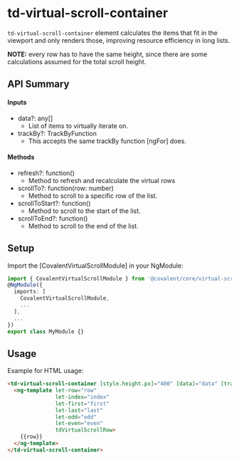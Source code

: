 # td-virtual-scroll-container

`td-virtual-scroll-container` element calculates the items that fit in the viewport and only renders those, improving resource efficiency in long lists.

**NOTE:** every row has to have the same height, since there are some calculations assumed for the total scroll height.

## API Summary

#### Inputs

+ data?: any[]
  + List of items to virtually iterate on.
+ trackBy?: TrackByFunction
  + This accepts the same trackBy function [ngFor] does.

#### Methods

+ refresh?: function()
  + Method to refresh and recalculate the virtual rows
+ scrollTo?: function(row: number)
  + Method to scroll to a specific row of the list.
+ scrollToStart?: function()
  + Method to scroll to the start of the list.
+ scrollToEnd?: function()
  + Method to scroll to the end of the list.

## Setup

Import the [CovalentVirtualScrollModule] in your NgModule:

```typescript
import { CovalentVirtualScrollModule } from '@covalent/core/virtual-scroll';
@NgModule({
  imports: [
    CovalentVirtualScrollModule,
    ...
  ],
  ...
})
export class MyModule {}
```

## Usage

Example for HTML usage:

```html
<td-virtual-scroll-container [style.height.px]="400" [data]="data" [trackBy]="trackByFn">
  <ng-template let-row="row"
               let-index="index"
               let-first="first"
               let-last="last"
               let-odd="odd"
               let-even="even"
               tdVirtualScrollRow>
    {{row}}
  </ng-template>
</td-virtual-scroll-container>
```
